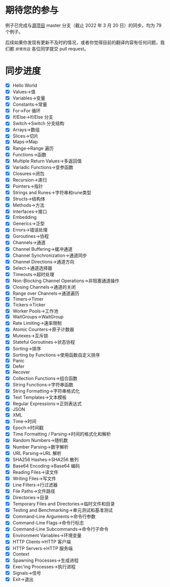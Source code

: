 # 期待您的参与

例子已完成与[源项目](https://github.com/mmcgrana/gobyexample) master 分支（截止 2022 年 3 月 20 日）的同步，均为 79 个例子。

后续如果你发现有更新不及时的情况，或者你觉得目前的翻译内容有任何问题，我们都 `非常欢迎` 各位同学提交 pull request。

# 同步进度

- [x] Hello World
- [x] Values->值
- [x] Variables->变量
- [x] Constants->常量
- [x] For->For 循环
- [x] If/Else->If/Else 分支
- [x] Switch->Switch 分支结构
- [x] Arrays->数组
- [x] Slices->切片
- [x] Maps->Map
- [x] Range->Range 遍历
- [x] Functions->函数
- [x] Multiple Return Values->多返回值
- [x] Variadic Functions->变参函数
- [x] Closures->闭包
- [x] Recursion->递归
- [x] Pointers->指针
- [x] Strings and Runes->字符串和rune类型
- [x] Structs->结构体
- [x] Methods->方法
- [x] Interfaces->接口
- [x] Embedding
- [x] Generics->泛型
- [x] Errors->错误处理
- [x] Goroutines->协程
- [x] Channels->通道
- [x] Channel Buffering->缓冲通道
- [x] Channel Synchronization->通道同步
- [x] Channel Directions->通道方向
- [x] Select->通道选择器
- [x] Timeouts->超时处理
- [x] Non-Blocking Channel Operations->非阻塞通道操作
- [x] Closing Channels->通道的关闭
- [x] Range over Channels->通道遍历
- [x] Timers->Timer
- [x] Tickers->Ticker
- [x] Worker Pools->工作池
- [x] WaitGroups->WaitGroup
- [x] Rate Limiting->速率限制
- [x] Atomic Counters->原子计数器
- [x] Mutexes->互斥锁
- [x] Stateful Goroutines->状态协程
- [x] Sorting->排序
- [x] Sorting by Functions->使用函数自定义排序
- [x] Panic
- [x] Defer
- [x] Recover
- [x] Collection Functions->组合函数
- [x] String Functions->字符串函数
- [x] String Formatting->字符串格式化
- [x] Text Templates->文本模板
- [x] Regular Expressions->正则表达式
- [x] JSON
- [x] XML
- [x] Time->时间
- [x] Epoch->时间戳
- [x] Time Formatting / Parsing->时间的格式化和解析
- [x] Random Numbers->随机数
- [x] Number Parsing->数字解析
- [x] URL Parsing->URL 解析
- [x] SHA256 Hashes->SHA256 散列
- [x] Base64 Encoding->Base64 编码
- [x] Reading Files->读文件
- [x] Writing Files->写文件
- [x] Line Filters->行过滤器
- [x] File Paths->文件路径
- [x] Directories->目录
- [x] Temporary Files and Directories->临时文件和目录
- [x] Testing and Benchmarking->单元测试和基准测试
- [x] Command-Line Arguments->命令行参数
- [x] Command-Line Flags->命令行标志
- [x] Command-Line Subcommands->命令行子命令
- [x] Environment Variables->环境变量
- [x] HTTP Clients->HTTP 客户端
- [x] HTTP Servers->HTTP 服务端
- [x] Context
- [x] Spawning Processes->生成进程
- [x] Exec'ing Processes->执行进程
- [x] Signals->信号
- [x] Exit->退出  
